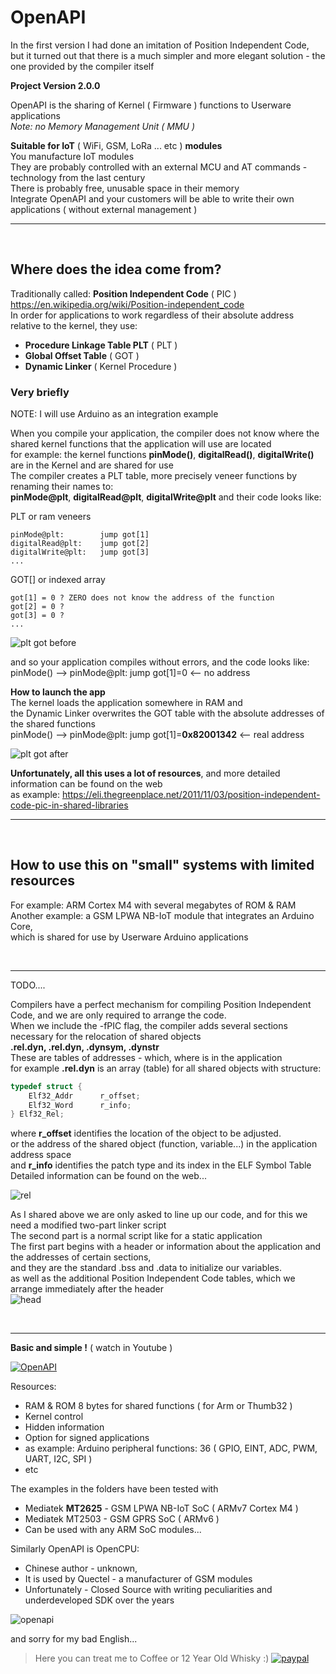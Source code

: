 # OpenAPI<br>
In the first version I had done an imitation of Position Independent Code,<br> 
but it turned out that there is a much simpler and more elegant solution - the one provided by the compiler itself

**Project Version 2.0.0**

OpenAPI is the sharing of Kernel ( Firmware ) functions to Userware applications<br>
_Note: no Memory Management Unit ( MMU )_

**Suitable for IoT** ( WiFi, GSM, LoRa ... etc ) **modules**<br>
You manufacture IoT modules<br>
They are probably controlled with an external MCU and AT commands - technology from the last century<br>
There is probably free, unusable space in their memory<br>
Integrate OpenAPI and your customers will be able to write their own applications ( without external management )<br>

<hr><br>

## Where does the idea come from?

Traditionally called: **Position Independent Code** ( PIC )<br>
https://en.wikipedia.org/wiki/Position-independent_code <br>
In order for applications to work regardless of their absolute address relative to the kernel, they use:<br>
* **Procedure Linkage Table PLT** (  PLT )
* **Global Offset Table** ( GOT ) 
* **Dynamic Linker** ( Kernel Procedure )

### Very briefly<br>

NOTE: I will use Arduino as an integration example

When you compile your application, the compiler does not know where the shared kernel functions that the application will use are located<br>
for example: the kernel functions **pinMode()**, **digitalRead()**, **digitalWrite()** are in the Kernel and are shared for use<br>
The compiler creates a PLT table, more precisely veneer functions by renaming their names to:<br>
**pinMode@plt**, **digitalRead@plt**, **digitalWrite@plt** and their code looks like:<br>

PLT or ram veneers
```
pinMode@plt:        jump got[1]
digitalRead@plt:    jump got[2]
digitalWrite@plt:   jump got[3]
...
```
GOT[] or indexed array
```
got[1] = 0 ? ZERO does not know the address of the function
got[2] = 0 ?
got[3] = 0 ?
...
```
![plt got before](https://raw.githubusercontent.com/Wiz-IO/OpenAPI/main/images/plt_got-1.png)

and so your application compiles without errors, and the code looks like:<br>
pinMode() --> pinMode@plt: jump got[1]=0 <-- no address

**How to launch the app**<br>
The kernel loads the application somewhere in RAM and<br>
the Dynamic Linker overwrites the GOT table with the absolute addresses of the shared functions<br>
pinMode() --> pinMode@plt: jump got[1]=**0x82001342** <-- real address

![plt got after](https://raw.githubusercontent.com/Wiz-IO/OpenAPI/main/images/plt_got-2.png)

**Unfortunately, all this uses a lot of resources**, and more detailed information can be found on the web<br>
as example: https://eli.thegreenplace.net/2011/11/03/position-independent-code-pic-in-shared-libraries

<hr><br>

## How to use this on "small" systems with limited resources<br>
For example: ARM Cortex M4 with several megabytes of ROM & RAM<br>
Another example: a GSM LPWA NB-IoT module that integrates an Arduino Core,<br>
which is shared for use by Userware Arduino applications

<br><hr>

TODO....


Compilers have a perfect mechanism for compiling Position Independent Code, and we are only required to arrange the code.<br>
When we include the -fPIC flag, the compiler adds several sections necessary for the relocation of shared objects<br>
**.rel.dyn, .rel.dyn, .dynsym, .dynstr**<br>
These are tables of addresses - which, where is in the application<br>
for example **.rel.dyn** is an array (table) for all shared objects with structure:
```c
typedef struct {
    Elf32_Addr      r_offset;
    Elf32_Word      r_info;
} Elf32_Rel;
```
where **r_offset** identifies the location of the object to be adjusted.<br>
or the address of the shared object (function, variable...) in the application address space<br>
and **r_info** identifies the patch type and its index in the ELF Symbol Table<br>
Detailed information can be found on the web...<br>

![rel](https://raw.githubusercontent.com/Wiz-IO/OpenAPI/main/images/USER-REL.jpg)

As I shared above we are only asked to line up our code, and for this we need a modified two-part linker script<br>
The second part is a normal script like for a static application<br>
The first part begins with a header or information about the application and the addresses of certain sections,<br>
and they are the standard .bss and .data to initialize our variables.<br>
as well as the additional Position Independent Code tables, which we arrange immediately after the header<br>
![head](https://raw.githubusercontent.com/Wiz-IO/OpenAPI/main/images/USER-HEADER.jpg)



<br><hr>

**Basic and simple !** ( watch in Youtube )

[![OpenAPI](https://img.youtube.com/vi/2D3_3b4-PVo/0.jpg)](https://www.youtube.com/watch?v=2D3_3b4-PVo "OpenAPI DEMO")

Resources:
* RAM & ROM 8 bytes for shared functions ( for Arm or Thumb32 )
* Kernel control
* Hidden information
* Option for signed applications
* as example: Arduino peripheral functions: 36 ( GPIO, EINT, ADC, PWM, UART, I2C, SPI )  
* etc

The examples in the folders have been tested with
* Mediatek **MT2625** - GSM LPWA NB-IoT SoC ( ARMv7 Cortex M4 )
* Mediatek MT2503 - GSM GPRS SoC ( ARMv6 )
* Can be used with any ARM SoC modules...

Similarly OpenAPI is OpenCPU:<br>
* Chinese author - unknown,<br>
* It is used by Quectel - a manufacturer of GSM modules<br>
* Unfortunately - Closed Source with writing peculiarities and underdeveloped SDK over the years<br>

![openapi](https://raw.githubusercontent.com/Wiz-IO/LIB/master/images/openapi.jpg)

and sorry for my bad English...

>Here you can treat me to Coffee or 12 Year Old Whisky :)
[![paypal](https://www.paypalobjects.com/en_US/i/btn/btn_donate_SM.gif)](https://www.paypal.com/cgi-bin/webscr?cmd=_s-xclick&hosted_button_id=ESUP9LCZMZTD6)
